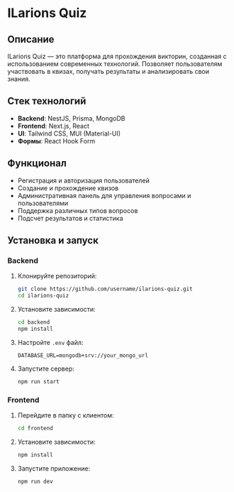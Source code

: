 # ILarions Quiz

## Описание
ILarions Quiz — это платформа для прохождения викторин, созданная с использованием современных технологий. Позволяет пользователям участвовать в квизах, получать результаты и анализировать свои знания.

## Стек технологий
- **Backend**: NestJS, Prisma, MongoDB
- **Frontend**: Next.js, React
- **UI**: Tailwind CSS, MUI (Material-UI)
- **Формы**: React Hook Form

## Функционал
- Регистрация и авторизация пользователей
- Создание и прохождение квизов
- Административная панель для управления вопросами и пользователями
- Поддержка различных типов вопросов
- Подсчет результатов и статистика

## Установка и запуск
### Backend
1. Клонируйте репозиторий:
   ```sh
   git clone https://github.com/username/ilarions-quiz.git
   cd ilarions-quiz
   ```
2. Установите зависимости:
   ```sh
   cd backend
   npm install
   ```
3. Настройте `.env` файл:
   ```env
   DATABASE_URL=mongodb+srv://your_mongo_url
   ```
4. Запустите сервер:
   ```sh
   npm run start
   ```

### Frontend
1. Перейдите в папку с клиентом:
   ```sh
   cd frontend
   ```
2. Установите зависимости:
   ```sh
   npm install
   ```
3. Запустите приложение:
   ```sh
   npm run dev
   ```
